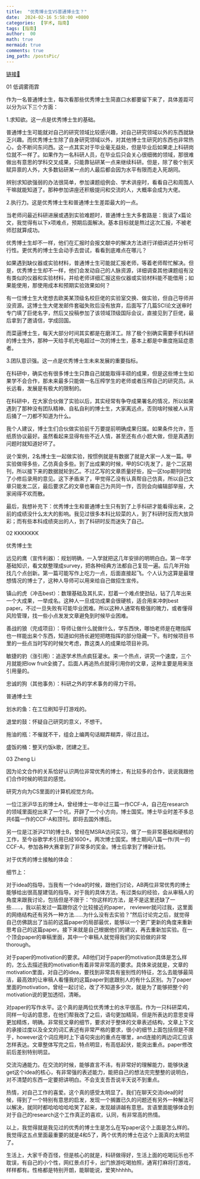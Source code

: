 ```yaml
---
title:  "优秀博士生VS普通博士生？"
date:  2024-02-16 5:58:00 +0800
categories:  [学术, 指南] 
tags: [指南]     
author:  00                    
math: true
mermaid: true
comments: true
img_path: /postsPic/
---
```

[链接🔗](https://mp.weixin.qq.com/s/Vzp-25kpLZhJMG32S78_0A)

01 低调雾雨霏



作为一名普通博士生，每次看那些优秀博士生简直口水都要留下来了，具体差距可以分为以下三个方面：


1.求知欲。这一点是优秀博士生的基础。

普通博士生可能就对自己的研究领域比较感兴趣，对自己研究领域以外的东西就缺乏兴趣。而优秀博士生除了自身研究领域以外，对其他博士生研究的东西也非常热心，会不断问东问西。这一点其实对于毕业毫无益处，但是毕业后如果走上科研岗位就不一样了。如果作为一名科研人员，在毕业后只会关心很细微的领域，那很难做出有意思的学科交叉成果，只能靠钻研某一点来继续科研。但是，除了极个别天赋异禀的人外，大多数钻研某一点的人最后都会因为水平有限而走入死胡同。

辨别求知欲强弱的办法很简单，参加课题组例会、学术讲座时，看看自己和周围人干嘛就能知道了。那种参加讲座还积极提问和交流的人，大概率会成为大佬。

2.执行力。这是优秀博士生和普通博士生差距最大的一点。

当老师问最近科研进展或遇到实验难题时，普通博士生大多套路是：我读了x篇论文，我觉得有以下x项难点，预期后面解决。基本目标就是熬过这次汇报，不被老师怼就算成功。

优秀博士生却不一样，他们在汇报时会报文献中的解决方法进行详细讲述并分析可行性。更优秀的博士生会动手去尝试，看看到底难点在哪儿？

如果遇到缺仪器或实验材料，普通博士生可能就汇报老师，等着老师帮忙解决。但是，优秀博士生却不一样，他们会发动自己的人脉资源，详细调查其他课题组有没有类似的仪器和实验材料，并给老师详细汇报这些仪器或实验材料能不能借用；如果能使用，那使用成本和预期实验效果如何？

有一位博士生大佬想去欧美某顶级名校巨佬的实验室交换、做实验，但自己导师并没资源。这博士生大佬发邮件套磁失败后没有放弃，后面写了几篇SCI论文送审时专门填了巨佬名字，然后又投稿参加了该领域顶级国际会议，直接见到了巨佬，最后拿到了邀请信，学成回国。

而菜逼博士生，每天大部分时间其实都是在磨洋工。除了极个别确实需要手机科研的博士生外，那种一天给手机充电超过一次的博士生，基本上都是中重度拖延症患者。

3.团队意识强。这一点是优秀博士生未来发展的重要指标。

在科研中，确实也有很多博士生只靠自己就能取得丰硕的成果，但是这些博士生如果学不会合作，那未来最多只能做一名压榨学生的老师或者压榨自己的研究员。从长远看，发展是有极大的限制的。

在科研中，在大家合伙做了实验以后，其实经常有争夺成果署名的情况，所以如果遇到了那种没有团队精神、自私自利的博士生，大家离远点，否则啥时候被人从背后捅了一刀都不知道为什么。

我个人建议，博士生们合伙做实验前千万要提前明确成果归属。如果条件允许，签纸质协议最好。虽然看起来显得有些不近人情，甚至还有点小题大做，但是真遇到问题时就知道好坏了。

说个案例，2名博士生一起做实验，按惯例就是有数据了就是大家一人发一篇。甲实验做得多些，乙仿真会多些。到了出成果的时候，甲的SCI先发了，是个二区期刊，所以接下来的数据就轮到乙。不过乙写的文章质量好些，投一区top期刊时给了小修后录用的意见。这下矛盾来了，甲觉得乙没有认真帮自己仿真，所以自己文章只能发二区，最后要求乙的文章也署自己为共同一作，否则会向编辑部举报，大家闹得不欢而散。

最后，我想补充下：优秀博士生和普通博士生只有到了上手科研才能看得出来，之前的成绩没什么太大的影响。我见过很多本科比较菜的人，到了科研时反而大放异彩；而有些本科成绩突出的人，到了科研时反而迷失了自己。

02 KKKKKKK


优秀博士生

远见的鹰（宣传利器）：规划明确，一入学就把这几年安排的明明白白。第一年学基础知识，看文献整理成survey，把各种经典方法都自己复现一遍。后几年开始找几个点创新。第一篇可能写作上吃力一点，后面直接起飞。个人认为这算是最理想情况的博士了，这种人导师可以用来给自己做招生宣传。

镇山的虎（冲击best）：数理基础及其扎实，怼着一个难点使劲钻，钻了几年出来一个大成果，一举成名。这种人一旦成功成果会很硬核，适合用来冲刺best paper。不过一旦失败有可能毕业困难。所以这种人通常有极强的魄力，或者懂得风险管理，找一些小点发发文章避免到时候毕业困难。

善战的狼（完成项目）：导师让做什么就做什么，学东西快，哪怕老师是在瞎指挥也一样能出来个东西，知道如何扬长避短把瞎指挥的部分隐藏一下。有时候项目书里的一些点当时写的时候欠考虑，靠这类人的成果给项目补洞。

敏捷的豹（涨引用）：追逐学术热点疯狂灌水。来一个热点，讲究一个速度，三个月就能把low fruit全摘了。后面人再追热点就得引用你的文章，这种主要是用来涨引用量的。

忠诚的狗（其他事务）：科研之外的学术事务的得力干将。

普通博士生

划水的鱼：在工位刷知乎打游戏的。

退堂的鼓：怀疑自己研究的意义，不想干。

拖油的瓶：不催就不干，组会上编两句话糊弄糊弄，得过且过。

盛饭的桶：整天约饭k歌，团建之王。

03 Zheng Li


因为论文合作的关系恰好认识两位非常优秀的博士，有比较多的合作，说说我跟他们合作时候的明显的感觉。



研究方向为CS里面的计算机视觉方向。



一位江浙沪华五的博士A，曾经博士一年中过三篇一作CCF-A，自己在research的领域里面挖出来了一个坑，开辟了一个小方向，博士国奖。博士毕业时差不多总共6篇一作的CCF-A和顶刊。即将去国外博后。


另一位是江浙沪211的博士B，曾经在MSRA访问实习，做了一些非常基础和硬核的工作，至今谷歌学术引用已经1600+。两次博士国奖。博士期间八篇一作/共一的CCF-A，参加各种大赛拿到了非常多的奖金。博士后拿到了博新计划。



对于优秀的博士接触的体会：



细节上：

对于idea的指导。当我有一个idea的时候，跟他们讨论，AB两位非常优秀的博士能够给出很高屋建瓴的指导。对于我的具体方法，有过类似的经验，会从审稿人的角度来跟我讨论，包括但是不限于：“你这样的方法，是不是这里还缺了一些……，我以前发过一篇跟你这个比较接近的paper， reviewer就问过我，这里面的网络结构还有另外一种方法……为什么没有去实验？”然后讨论完之后，就觉得自己仿佛跳出了当前的这篇paper的局部最优，能够以一个更广更新的角度来重新思考自己的这篇paper。接下来就是自己根据他们的建议，再去重新加实验。在一个顶会paper的审稿里面，其中一个审稿人就觉得我们的实验做的非常thorough。


对于paper的motivation的要求。AB他们对于paper的motivation具体是怎么样的，怎么去描述我的motivation有着非常非常高的要求。具体来说就是，文章的motivation里面，对自己的idea，要找到非常具有鉴别性的特征，怎么去能够最简洁，最高效的让审稿人看懂我的这篇paper到底跟别人的有什么区别。为了paper里面的motivation，曾经一起讨论，改了不知道多少次，就是为了能够把整个的motivation说的更加透彻，清晰。



对paper的写作水平。这个真的是两位优秀博士的水平很高。作为一只科研菜鸡，同样一句话的意思，在他们帮我改了之后，语句更加精简，但是所表达的意思变得更加精炼，明确。非常抠文章的细节，要求对于整体的文章表述结构，文章上下文的承接过度以及全文的词汇表述有非常严格的要求，很小的细节上面包括但是不限于，however这个词应用时上下语句突出的重点在哪里，and连接的两边词汇应该怎样表达。文章整体写完之后，特点明显，有高低起伏，能突出重点。paper修改前后差别特别明显。



交流沟通能力。在交流的时候，能够直言不讳，有非常好的理解能力，能够快速get这个idea的核心，有非常强的表述能力，能把自己的想法完完整整的说明白，对不清楚的东西一定要把讲明白。不会支支吾吾说半天说不到重点。


热情，对自己工作的喜爱。这个真的感受太明显了。我们在聊天交流idea的时候，得到了一个特别有意思的启发，发现一个搁置已久的问题还有另外一种解法可以解决，就同时都哈哈哈哈哈笑了起来，发现越讲越有意思。言语里面能够体会到对于自己的research这个工作真正的喜欢，认同，有非常高的热情。



以上，我觉得就是我见过的优秀的博士生是怎么在写paper这个上面是怎么样的。我觉得这五点里面最重要的就是4和5了，两个优秀的博士在这个上面真的太明显了。



生活上，大家千奇百怪，但是核心的就是，科研做得好，生活上面的吃喝玩乐也不耽误，有自己的小个性，网红景点打卡，出门旅游吃喝拍照，通宵打麻将打游戏，样样都有。性格都是特别开朗，能聊能说，爱笑hhhhh。



